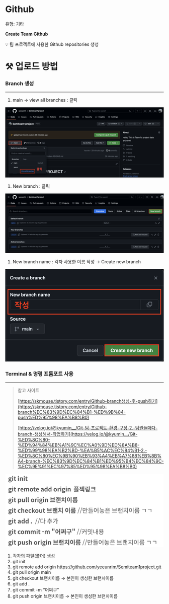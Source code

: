# Github

유형: 기타

**Create Team Github**

<aside>
💡 팀 프로젝트에 사용한 Github repositories 생성

</aside>

# ⚒️ 업로드 방법

### Branch 생성

---

1. main → view all branches : 클릭

![Untitled](images/git1.png)

1. New branch : 클릭

![Untitled](images/git2.png)

1. New branch name  : 각자 사용한 이름 작성 → Create new branch

![Untitled](images/git3.png)

### Terminal & 명령 프롬포트 사용

---

> 참고 사이트
> 
> 
> [https://skmouse.tistory.com/entry/Github-branch생성-후-push하기](https://skmouse.tistory.com/entry/Github-branch%EC%83%9D%EC%84%B1-%ED%9B%84-push%ED%95%98%EA%B8%B0)
> 
>  [https://velog.io/@kyumin__/Git-팀-프로젝트-환경-구성-2.-팀원들마다-branch-생성해서-작업하기](https://velog.io/@kyumin__/Git-%ED%8C%80-%ED%94%84%EB%A1%9C%EC%A0%9D%ED%8A%B8-%ED%99%98%EA%B2%BD-%EA%B5%AC%EC%84%B1-2.-%ED%8C%80%EC%9B%90%EB%93%A4%EB%A7%88%EB%8B%A4-branch-%EC%83%9D%EC%84%B1%ED%95%B4%EC%84%9C-%EC%9E%91%EC%97%85%ED%95%98%EA%B8%B0)
> 

![Untitled](images/git4.png)

1. 각자의 파일(폴더) 생성
2. git init
3. git remote add origin https://github.com/yeeunrim/Semiteam1project.git
4. git pull origin main
5. git checkout 브랜치이름  → 본인이 생성한 브랜치이름
6. git add .
7. git commit -m “어쩌구”
8. git push origin 브랜치이름 → 본인이 생성한 브랜치이름